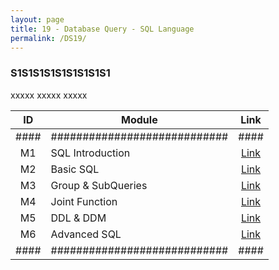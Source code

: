 ```yaml
---
layout: page
title: 19 - Database Query - SQL Language
permalink: /DS19/
---
```


<h3>S1S1S1S1S1S1S1S1S1</h3>

xxxxx xxxxx xxxxx

| ID | Module                     |Link|
|:--:|----------------------------|:--:|
|####|############################|####|
| M1 | SQL Introduction           |[Link](/01-MSDS/DS17/M1/)|
| M2 | Basic SQL                  |[Link](/01-MSDS/DS17/M2/)|
| M3 | Group & SubQueries         |[Link](/01-MSDS/DS17/M3/)|
| M4 | Joint Function             |[Link](/01-MSDS/DS17/M4/)|
| M5 | DDL & DDM                  |[Link](/01-MSDS/DS17/M5/)|
| M6 | Advanced SQL               |[Link](/01-MSDS/DS17/M6/)|
|####|############################|####|

